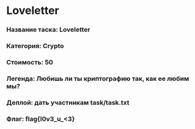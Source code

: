 # Loveletter


### Название таска: Loveletter

### Категория: Crypto

### Стоимость: 50

### Легенда: Любишь ли ты криптографию так, как ее любим мы?

### Деплой: дать участникам task/task.txt

### Флаг: flag{l0v3_u_<3}